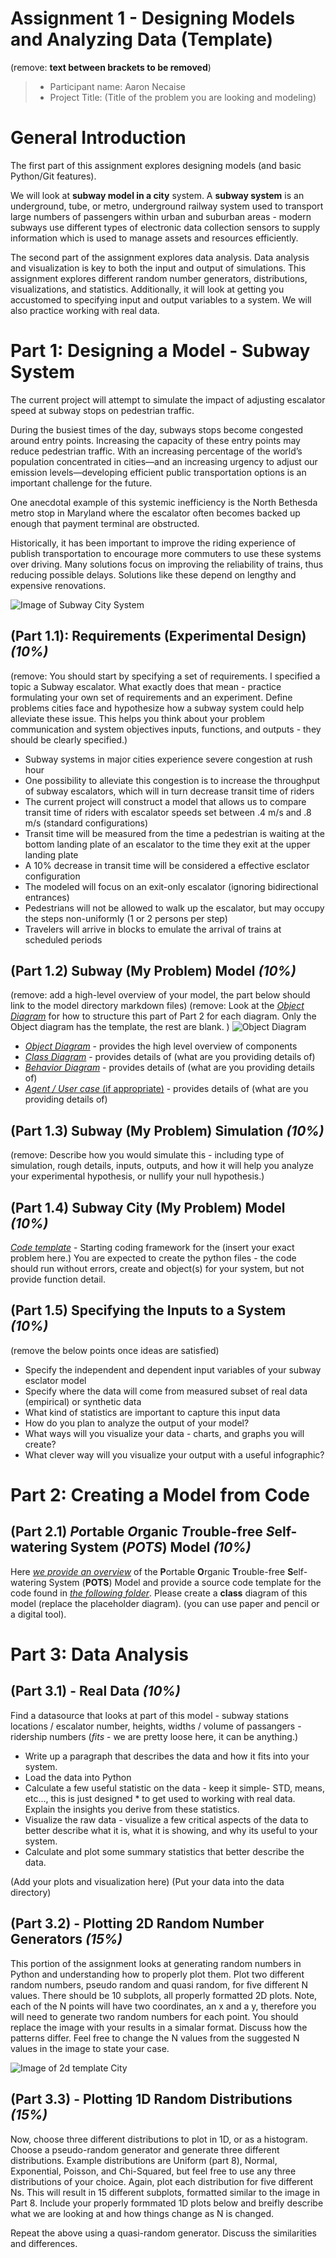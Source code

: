 # Assignment 1 - Designing Models and Analyzing Data (Template)
(remove: **text between brackets to be removed**)

> * Participant name: Aaron Necaise  
> * Project Title: (Title of the problem you are looking and modeling)  

# General Introduction
The first part of this assignment explores designing models (and basic Python/Git features).

We will look at **subway model in a city** system. A **subway system** is an underground, tube, or metro, underground railway system used to transport large numbers of passengers within urban and suburban areas - modern subways use different types of electronic data collection sensors to supply information which is used to manage assets and resources efficiently.

The second part of the assignment explores data analysis. Data analysis and visualization is key to both the input and output of simulations. This assignment explores different random number generators, distributions, visualizations, and statistics. Additionally, it will look at getting you accustomed to specifying input and output variables to a system. We will also practice working with real data.

# Part 1: Designing a Model - Subway System
The current project will attempt to simulate the impact of adjusting escalator speed at subway stops on pedestrian traffic.

During the busiest times of the day, subways stops become congested around entry points. Increasing the capacity of these entry points may reduce pedestrian traffic.  With an increasing percentage of the world’s population concentrated in cities—and an increasing urgency to adjust our emission levels—developing efficient public transportation options is an important challenge for the future.  

One anecdotal example of this systemic inefficiency is  the North Bethesda metro stop in Maryland where the escalator often becomes backed up enough that payment terminal are obstructed. 

Historically, it has been important to improve the riding experience of publish transportation to encourage more commuters to use these systems over driving. Many solutions focus on improving the reliability of trains, thus reducing possible delays. Solutions like these depend on lengthy and expensive renovations. 

![Image of Subway City System](images/subway_model.png)

## (Part 1.1): Requirements (Experimental Design) *(10%)*
(remove: You should start by specifying a set of requirements. I specified a topic a Subway escalator. What exactly does that mean - practice formulating your own set of requirements and an experiment. Define problems cities face and hypothesize how a subway system could help alleviate these issue. This helps you think about your problem communication and system objectives inputs, functions, and outputs - they should be clearly specified.)

* Subway systems in major cities experience severe congestion at rush hour
* One possibility to alleviate this congestion is to increase the throughput of subway escalators, which will in turn decrease transit time of riders
* The current project will construct a model that allows us to compare transit time of riders with escalator speeds set between .4 m/s and .8 m/s (standard configurations)
* Transit time will be measured from the time a pedestrian is waiting at the bottom landing plate of an escalator to the time they exit at the upper landing plate
* A 10% decrease in transit time will be considered a effective esclator configuration
* The modeled will focus on an exit-only escalator (ignoring bidirectional entrances)
* Pedestrians will not be allowed to walk up the escalator, but may occupy the steps non-uniformly (1 or 2 persons per step)
* Travelers will arrive in blocks to emulate the arrival of trains at scheduled periods

## (Part 1.2) Subway (My Problem) Model *(10%)*
(remove: add a high-level overview of your model, the part below should link to the model directory markdown files)
(remove: Look at the [*Object Diagram*](model/object_diagram.md) for how to structure this part of Part 2 for each diagram. Only the Object diagram has the template, the rest are blank. )
![Object Diagram](images/Object_Diagram.png)
* [*Object Diagram*](model/object_diagram.md) - provides the high level overview of components
* [*Class Diagram*](model/class_diagram.md) - provides details of (what are you providing details of)
* [*Behavior Diagram*](model/behavior_diagram.md) - provides details of (what are you providing details of)
* [*Agent / User case* (if appropriate)](model/agent_usecase_diagram.md) - provides details of (what are you providing details of)

## (Part 1.3) Subway (My Problem) Simulation *(10%)*
(remove: Describe how you would simulate this - including type of simulation, rough details, inputs, outputs, and how it will help you analyze your experimental hypothesis, or nullify your null hypothesis.)

## (Part 1.4) Subway City (My Problem) Model *(10%)*
[*Code template*](code/README.md) - Starting coding framework for the (insert your exact problem here.)
You are expected to create the python files - the code should run without errors, create and object(s) for your system, but not provide function detail.

## (Part 1.5) Specifying the Inputs to a System *(10%)*
(remove the below points once ideas are satisfied)
* Specify the independent and dependent input variables of your subway esclator model
* Specify where the data will come from measured subset of real data (empirical) or synthetic data
* What kind of statistics are important to capture this input data
* How do you plan to analyze the output of your model?
* What ways will you visualize your data - charts, and graphs you will create?
* What clever way will you visualize your output with a useful infographic?

# Part 2: Creating a Model from Code

## (Part 2.1) *P*ortable *O*rganic *T*rouble-free *S*elf-watering System (*POTS*) Model *(10%)*
Here [*we provide an overview*](code/POTS_system/README.md) of the **P**ortable **O**rganic **T**rouble-free **S**elf-watering System (**POTS**) Model and provide a source code template for the code found in  [*the following folder*](code/POTS_system/). Please create a **class** diagram of this model (replace the placeholder diagram). (you can use paper and pencil or a digital tool).

# Part 3: Data Analysis

## (Part 3.1) - Real Data *(10%)*
Find a datasource that looks at part of this model - subway stations locations / escalator number, heights, widths / volume of passangers - ridership numbers   (_fits_ - we are pretty loose here, it can be anything.)

* Write up a paragraph that describes the data and how it fits into your system.
* Load the data into Python
* Calculate a few useful statistic on the data - keep it simple- STD, means, etc..., this is just designed * to get used to working with real data. Explain the insights you derive from these statistics.
* Visualize the raw data - visualize a few critical aspects of the data to better describe what it is, what it is showing, and why its useful to your system.
* Calculate and plot some summary statistics that better describe the data.

(Add your plots and visualization here)
(Put your data into the data directory)

## (Part 3.2) -  Plotting 2D Random Number Generators *(15%)*
This portion of the assignment looks at generating random numbers in Python and understanding how to properly plot them. Plot two different random numbers, pseudo random and quasi random, for five different N values. There should be 10 subplots, all properly formatted 2D plots. Note, each of the N points will have two coordinates, an x and a y, therefore you will need to generate two random numbers for each point. You should replace the image with your results in a simalar format. Discuss how the patterns differ. Feel free to change the N values from the suggested N values in the image to state your case.

![Image of 2d template City](images/2Dtemplate.png)

## (Part 3.3) -  Plotting 1D Random Distributions *(15%)*
Now, choose three different distributions to plot in 1D, or as a histogram. Choose a pseudo-random generator and generate three different distributions. Example distributions are Uniform (part 8), Normal, Exponential, Poisson, and Chi-Squared, but feel free to use any three distributions of your choice. Again, plot each distribution for five different Ns. This will result in 15 different subplots, formatted similar to the image in Part 8. Include your properly formmated 1D plots below and breifly describe what we are looking at and how things change as N is changed.

Repeat the above using a quasi-random generator. Discuss the similarities and differences.

